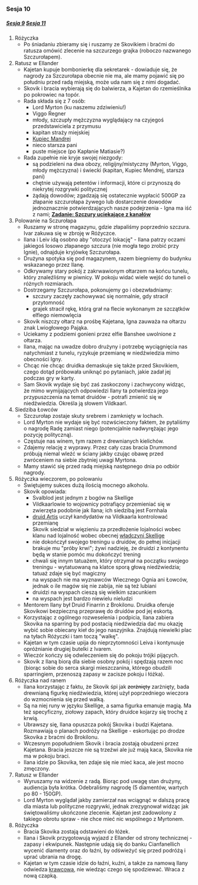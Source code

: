 ### Sesja 10
##### [Sesja 9](#sesja-009) [Sesja 11](#sesja-011)
1. Różyczka
    - Po śniadaniu zbieramy się i ruszamy ze Skovikiem i braćmi do ratusza omówić zlecenie na szczurzego grajka (roboczo nazwanego Szczurołapem).
2. Ratusz w Ellander
    - Kajetan kupuje bombonierkę dla sekretarek - dowiaduje się, że nagrody za Szczurołapa obecnie nie ma, ale mamy pojawić się po południu przed radą miejską, może uda nam się z nimi dogadać.
    - Skovik i bracia wybierają się do balwierza, a Kajetan do rzemieślnika po pokrowiec na topór.
    - Rada składa się z 7 osób:
        - Lord Myrton (ku naszemu zdziwieniu!)
        - Viggo Regner
        - młody, szczupły mężczyzna wyglądający na czyjegoś przedstawiciela z przymusu
        - kapitan straży miejskiej
        - [Kupiec Mandrej](Mandrej)
        - nieco starsza pani
        - puste miejsce (po Kapłanie Matiasie?)
    - Rada zupełnie nie kryje swojej niezgody:
        - są podzieleni na dwa obozy, religijny/mistyczny (Myrton, Viggo, młody mężczyzna) i świecki (kapitan, Kupiec Mendrej, starsza pani)
        - chętnie używają petentów i informacji, które ci przynoszą do niekrytej rozgrywki politycznej
        - żądają dowodów; zgadzają się ostatecznie wypłacić 500GP za złapanie szczurołapa żywego lub dostarczenie dowodów jednoznacznie potwierdzających nasze podejrzenia - Igna ma iść z nami; **[Zadanie: Szczury uciekające z kanałów](#z_q6)**
3. Polowanie na Sczurołapa
    - Ruszamy w stronę magazynu, gdzie złapaliśmy poprzednio szczura. Ivar zakuwa się w zbroję w Różyczce.
    - Ilana i Leiv idą osobno aby "otoczyć lokację" - Ilana patrzy oczami jakiegoś losowo złapanego szczura (nie mogła tego zrobić przy Ignie), odnajduje kryjówkę Szczurołapa.
    - Drużyna spotyka się pod magazynem, razem biegniemy do budynku wskazanego przez Ilanę.
    - Odkrywamy stary pokój z zakrwawionym ołtarzem na końcu tunelu, który znaleźliśmy w piwnicy. W pokoju widać wiele wejść do tuneli o różnych rozmiarach.
    - Dostrzegamy Szczurołapa, pokonujemy go i obezwładniamy:
        - szczury zaczęły zachowywać się normalnie, gdy stracił przytomność
        - grajek stracił rękę, którą grał na flecie wykonanym ze szczątków elfiego niemowlęcia
    - Skovik niszczy ołtarz na prośbę Kajetana, Igna zauważa na ołtarzu znak Lwiogłowego Pająka.
    - Uciekamy z podziemi gonieni przez elfie Banshee uwolnione z ołtarza.
    - Ilana, mając na uwadze dobro drużyny i potrzebę wyciągnięcia nas natychmiast z tunelu, ryzykuje przemianę w niedźwiedzia mimo obecności Igny. 
    - Chcąc nie chcąc druidka demaskuje się także przed Skovikiem, czego dotąd próbowała uniknąć po pytaniach, jakie zadał jej podczas gry w karty.
    - Sam Skovik wydaje się być zaś zaskoczony i zachwycony widząc, że mimo wymijających odpowiedzi Ilany ta potwierdza jego przypuszczenia na temat druidów - potrafi zmienić się w niedźwiedzia. Określa ją słowem Vildkaarl.
4. Siedziba Łowców
    - Szczurołap zostaje skuty srebrem i zamknięty w lochach.
    - Lord Myrton nie wydaje się być rozwścieczony faktem, że pytaliśmy o nagrodę Radę zamiast niego (potencjalnie nadwyrężając jego pozycję polityczną).
    - Częstuje nas winem, tym razem z drewnianych kielichów.
    - Zdajemy relację z wyprawy. Przez cały czas bracia Drummond próbują niemal wleźć w ściany jakby czując obawę przed zwróceniem na siebie zbytniej uwagi Myrtona.
    - Mamy stawić się przed radą miejską następnego dnia po odbiór nagrody.
5. Różyczka wieczorem, po polowaniu
    - Świętujemy sukces dużą ilością mocnego alkoholu.
    - Skovik opowiada:
        - Svalblod jest jednym z bogów na Skellige
        - Vildkaarlowie to wojownicy potrafiący przemieniać się w zwierzęta podobnie jak Ilana; ich siedzibą jest Fornhala
        - [druid Artis](Artis) uczył kandydatów na Vildkaarla kontrolować przemianę
        - Skovik siedział w więzieniu za przedłożenie lojalności wobec klanu nad lojalność wobec obecnej [władczyni Skellige](Cerys)
        - nie dokończył swojego treningu u druidów, do pełnej inicjacji brakuje mu "próby krwi"; żywi nadzieję, że druidzi z kontynentu będą w stanie pomóc mu dokończyć trening
        - chwali się innym tatuażem, który otrzymał na początku swojego treningu - wytatuowaną na klatce sporą głową niedźwiedzia; tatuaż zdaje się być magiczny
        - na wyspach nie ma wyznawców Wiecznego Ognia ani Łowców, jednak o ile magów się nie zabija, nie są też lubiani
        - druidzi na wyspach cieszą się wielkim szacunkiem
        - na wyspach jest bardzo niewielu nieludzi
    - Mentorem Ilany był Druid Finarrin z Brokilonu. Druidka oferuje Skovikowi bezpieczną przeprawę do druidów pod jej eskortą.
    - Korzystając z ogólnego rozweselenia i podpicia, Ilana zabiera Skovika na sparring by pod postacią niedźwiedzia dać mu okazję wybić sobie obiecany kieł do jego naszyjnika. Znajdują niewielki plac na tyłach Różyczki i tam toczą "walkę".
    - Kajetan w tym czasie upija do nieprzytomności Leiva i kontynuuje opróżnianie drugiej butelki z Ivarem.
    - Wieczór kończy się odwleczeniem się do pokoju trójki pijących. 
    - Skovik z Ilaną biorą dla siebie osobny pokój i spędzają razem noc (biorąc sobie do serca skargi mieszczanina, którego obudzili sparringiem, przenoszą zapasy w zacisze pokoju i łóżka).
6. Różyczka nad ranem
    - Ilana korzystając z faktu, że Skovik śpi jak ~~zerżnięty~~ zarżnięty, bada drewnianą figurkę niedźwiedzia, której użył poprzedniego wieczora do wzmocnienia się przed walką. 
    - Są na niej runy w języku Skellige, a sama figurka emanuje magią. Ma też specyficzny, ziołowy zapach, który druidce kojarzy się trochę z krwią.
    - Ubrawszy się, Ilana opuszcza pokój Skovika i budzi Kajetana. Rozmawiają o planach podróży na Skellige - eskortując po drodze Skovika z braćmi do Brokilonu.
    - Wczesnym popołudniem Skovik i bracia zostają obudzeni przez Kajetana. Bracia jeszcze nie są trzeźwi ale już mają kaca, Skovika nie ma w pokoju braci.
    - Ilana idzie po Skovika, ten zdaje się nie mieć kaca, ale jest mocno zmęczony.
7. Ratusz w Ellander
    - Wyruszamy na widzenie z radą. Biorąc pod uwagę stan drużyny, audiencja była krótka. Odebraliśmy nagrodę (5 diamentów, wartych po 80 - 150GP).
    - Lord Myrton wyglądał jakby zamierzał nas wciągnąć w dalszą pracę dla miasta lub polityczne rozgrywki, jednak zrezygnował widząc jak świętowaliśmy ukończone zlecenie. Kajetan jest zadowolony z takiego obrotu spraw - nie chce mieć nic wspólnego z Myrtonem.
6. Różyczka
    - Bracia Skovika zostają odstawieni do łóżek.
    - Ilana i Skovik przygotowują wyjazd z Ellander od strony technicznej - zapasy i ekwipunek. Następnie udają się do banku Cianfanellich wycenić diamenty oraz do łaźni, by odświeżyć się przed podróżą i uprać ubrania na drogę.
    - Kajetan w tym czasie idzie do łaźni, kuźni, a także za namową Ilany odwiedza [krawcową](Eliza), nie wiedząc czego się spodziewać. Wraca z nową czapką.